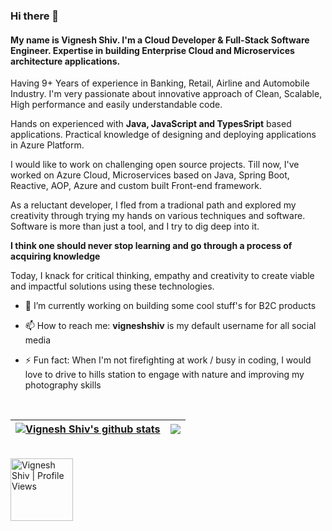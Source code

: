 <!--
**vigneshshiv/vigneshshiv** is a ✨ _special_ ✨ repository because its `README.md` (this file) appears on your GitHub profile.
-->

### Hi there 👋

#### My name is **Vignesh Shiv**. I'm a Cloud Developer & Full-Stack Software Engineer. Expertise in building Enterprise Cloud and Microservices architecture applications.

Having 9+ Years of experience in Banking, Retail, Airline and Automobile Industry. I'm very passionate about innovative approach of Clean, Scalable, High performance and easily understandable code. 

Hands on experienced with **Java, JavaScript and TypesSript** based applications. Practical knowledge of designing and deploying applications in Azure Platform. 

I would like to work on challenging open source projects. Till now, I've worked on Azure Cloud, Microservices based on Java, Spring Boot, Reactive, AOP, Azure and custom built Front-end framework. 

As a reluctant developer, I fled from a tradional path and explored my creativity through trying my hands on various techniques and software. Software is more than just a tool, and I try to dig deep into it. 

**I think one should never stop learning and go through a process of acquiring knowledge**

Today, I knack for critical thinking, empathy and creativity to create viable and impactful solutions using these technologies.

- 🔭 I’m currently working on building some cool stuff's for B2C products

- 📫 How to reach me: **vigneshshiv** is my default username for all social media

- ⚡ Fun fact: When I'm not firefighting at work / busy in coding, I would love to drive to hills station to engage with nature and improving my photography skills

<br />

| <a href="https://github.com/anuraghazra/github-readme-stats"><img align="center" src="https://github-readme-stats.vercel.app/api?username=vigneshshiv&show_icons=true&include_all_commits=true&theme=buefy&hide_border=true" alt="Vignesh Shiv's github stats" /></a> | <a href="https://github.com/anuraghazra/github-readme-stats"><img align="center" src="https://github-readme-stats.vercel.app/api/top-langs/?username=vigneshshiv&layout=compact&theme=buefy&hide_border=true" /></a> |
| ------------- | ------------- |

<br />

<a href="https://github.com/vigneshshiv">
  <img align="left" alt="Vignesh Shiv | Profile Views" width="100px" src="https://komarev.com/ghpvc/?username=vigneshshiv" />
</a>
